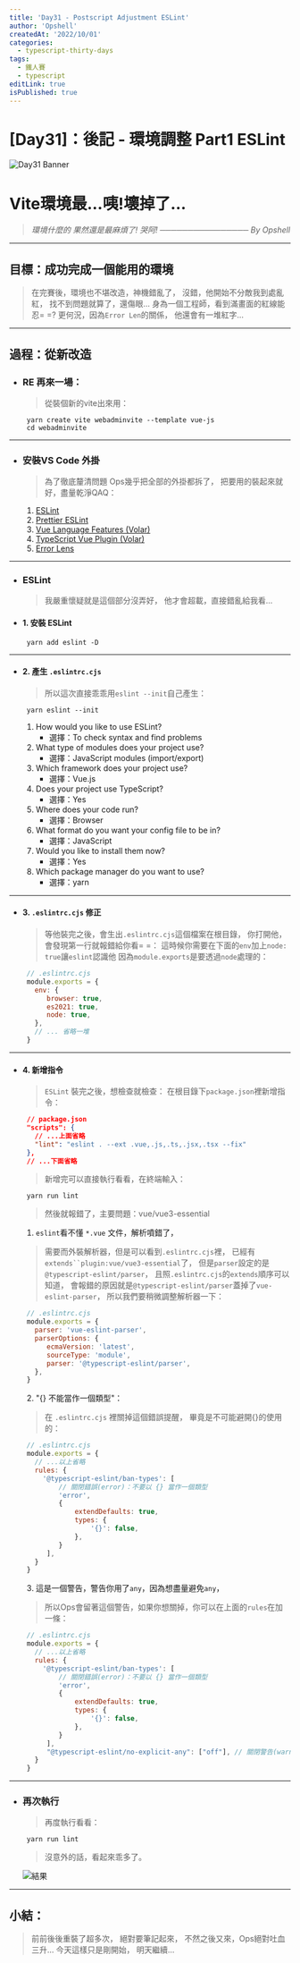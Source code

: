 ```yaml
---
title: 'Day31 - Postscript Adjustment ESLint'
author: 'Opshell'
createdAt: '2022/10/01'
categories:
  - typescript-thirty-days
tags:
  - 鐵人賽
  - typescript
editLink: true
isPublished: true
---
```


# [Day31]：後記 - 環境調整 Part1 ESLint
![Day31 Banner](https://ithelp.ithome.com.tw/upload/images/20221001/20109918EjcEQcDdDz.jpg)

# Vite環境最...咦!壞掉了...
> *環境什麼的*
> *果然還是最麻煩了! 哭阿!*
> *──────────────── By Opshell*

---
## 目標：成功完成一個能用的環境
> 在完賽後，環境也不堪改造，神機錯亂了，
> 沒錯，他開始不分敵我到處亂紅，
> 找不到問題就算了，還傷眼...
> 身為一個工程師，看到滿畫面的紅線能忍= =?
> 更何況，因為`Error Len`的關係，
> 他還會有一堆紅字...

---
## 過程：從新改造
- ### RE 再來一場：
   > 從裝個新的vite出來用：
   ```
    yarn create vite webadminvite --template vue-js
    cd webadminvite
   ```

---
- ### 安裝VS Code 外掛
   > 為了徹底釐清問題
   > Ops幾乎把全部的外掛都拆了，
   > 把要用的裝起來就好，盡量乾淨QAQ：
   1. [ESLint](https://marketplace.visualstudio.com/items?itemName=dbaeumer.vscode-eslint)
   2. [Prettier ESLint](https://marketplace.visualstudio.com/items?itemName=rvest.vs-code-prettier-eslint)
   3. [Vue Language Features (Volar)](https://marketplace.visualstudio.com/items?itemName=Vue.volar)
   4. [TypeScript Vue Plugin (Volar)](https://marketplace.visualstudio.com/items?itemName=Vue.vscode-typescript-vue-plugin)
   4. [Error Lens](https://marketplace.visualstudio.com/items?itemName=usernamehw.errorlens)


---
- ### ESLint
   > 我嚴重懷疑就是這個部分沒弄好，
   > 他才會超載，直接錯亂給我看...

- #### 1. 安裝 ESLint
   ```
    yarn add eslint -D
   ```

---
- #### 2. 產生 `.eslintrc.cjs`
   > 所以這次直接乖乖用`eslint --init`自己產生：
   ```
    yarn eslint --init
   ```

   1. How would you like to use ESLint?
      - 選擇：To check syntax and find problems
   2. What type of modules does your project use?
      - 選擇：JavaScript modules (import/export)
   3. Which framework does your project use?
      - 選擇：Vue.js
   4. Does your project use TypeScript?
      - 選擇：Yes
   5. Where does your code run?
      - 選擇：Browser
   6. What format do you want your config file to be in?
      - 選擇：JavaScript
   7. Would you like to install them now?
      - 選擇：Yes
   8. Which package manager do you want to use?
      - 選擇：yarn

---
- #### 3. `.eslintrc.cjs` 修正
   > 等他裝完之後，會生出`.eslintrc.cjs`這個檔案在根目錄，
   > 你打開他，會發現第一行就報錯給你看= =：
   > 這時候你需要在下面的`env`加上`node: true`讓`eslint`認識他
   > 因為`module.exports`是要透過`node`處理的：
   ```javascript
    // .eslintrc.cjs
    module.exports = {
      env: {
         browser: true,
         es2021: true,
         node: true,
      },
      // ... 省略一堆
    }
   ```

---
- #### 4. 新增指令
   > `ESLint` 裝完之後，想檢查就檢查：
   > 在根目錄下`package.json`裡新增指令：
   ```json
    // package.json
    "scripts": {
      // ...上面省略
      "lint": "eslint . --ext .vue,.js,.ts,.jsx,.tsx --fix"
    },
    // ...下面省略
   ```
   > 新增完可以直接執行看看，在終端輸入：
   ```
    yarn run lint
   ```
   > 然後就報錯了，主要問題：vue/vue3-essential

   1. `eslint`看不懂 `*.vue` 文件，解析噴錯了，
   >    需要而外裝解析器，但是可以看到`.eslintrc.cjs`裡，
   >    已經有`extends``plugin:vue/vue3-essential`了，
   >    但是`parser`設定的是`@typescript-eslint/parser`，
   >    且照`.eslintrc.cjs`的`extends`順序可以知道，
   >    會報錯的原因就是`@typescript-eslint/parser`蓋掉了`vue-eslint-parser`，
   >    所以我們要稍微調整解析器一下：
   ```javascript
    // .eslintrc.cjs
    module.exports = {
      parser: 'vue-eslint-parser',
      parserOptions: {
         ecmaVersion: 'latest',
         sourceType: 'module',
         parser: '@typescript-eslint/parser',
      },
    }
   ```

   2. "{} 不能當作一個類型"：
   > 在 `.eslintrc.cjs` 裡關掉這個錯誤提醒，
   > 畢竟是不可能避開{}的使用的：
   ```javascript
    // .eslintrc.cjs
    module.exports = {
      // ...以上省略
      rules: {
        '@typescript-eslint/ban-types': [
            // 關閉錯誤(error)：不要以 {} 當作一個類型
            'error',
            {
                extendDefaults: true,
                types: {
                    '{}': false,
                },
            }
         ],
      }
    }
   ```

   3. 這是一個警告，警告你用了`any`，因為想盡量避免`any`，
   > 所以Ops會留著這個警告，如果你想關掉，你可以在上面的`rules`在加一條：
   ```javascript
    // .eslintrc.cjs
    module.exports = {
      // ...以上省略
      rules: {
        '@typescript-eslint/ban-types': [
            // 關閉錯誤(error)：不要以 {} 當作一個類型
            'error',
            {
                extendDefaults: true,
                types: {
                    '{}': false,
                },
            }
         ],
         "@typescript-eslint/no-explicit-any": ["off"], // 關閉警告(warning)：不允許使用 any
      }
    }
   ```

---
- ### 再次執行
   > 再度執行看看：
   ```
    yarn run lint
   ```
   > 沒意外的話，看起來乖多了。

   ![結果](https://ithelp.ithome.com.tw/upload/images/20221001/20109918wwJAg3J4Qp.png)

---
## 小結：
> 前前後後重裝了超多次，
> 絕對要筆記起來，
> 不然之後又來，Ops絕對吐血三升...
> 今天這樣只是剛開始，
> 明天繼續...
